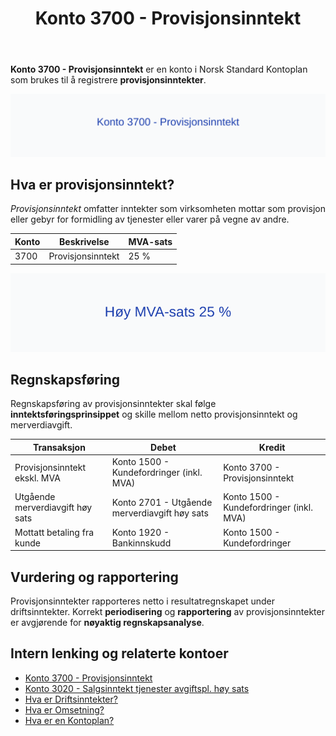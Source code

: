 ﻿---
title: "Konto 3700 - Provisjonsinntekt"
meta_title: "3700-provisjonsinntekt"
meta_description: '**Konto 3700 - Provisjonsinntekt** er en konto i Norsk Standard Kontoplan som brukes til å registrere **provisjonsinntekter**.'
slug: 3700-provisjonsinntekt
type: blog
layout: pages/single
---

**Konto 3700 - Provisjonsinntekt** er en konto i Norsk Standard Kontoplan som brukes til å registrere **provisjonsinntekter**.

![Illustrasjon av konto 3700 Provisjonsinntekt](3700-provisjonsinntekt-image.svg)

## Hva er provisjonsinntekt?

*Provisjonsinntekt* omfatter inntekter som virksomheten mottar som provisjon eller gebyr for formidling av tjenester eller varer på vegne av andre.

| Konto | Beskrivelse       | MVA-sats |
|-------|-------------------|----------|
| 3700  | Provisjonsinntekt | 25 %     |

![Høy MVA-sats 25 %](3700-mva-hoy-sats.svg)

## Regnskapsføring

Regnskapsføring av provisjonsinntekter skal følge **inntektsføringsprinsippet** og skille mellom netto provisjonsinntekt og merverdiavgift.

| Transaksjon                         | Debet                                              | Kredit                                   |
|-------------------------------------|----------------------------------------------------|-------------------------------------------|
| Provisjonsinntekt ekskl. MVA        | Konto 1500 - Kundefordringer (inkl. MVA)           | Konto 3700 - Provisjonsinntekt            |
| Utgående merverdiavgift høy sats    | Konto 2701 - Utgående merverdiavgift høy sats      | Konto 1500 - Kundefordringer (inkl. MVA)  |
| Mottatt betaling fra kunde          | Konto 1920 - Bankinnskudd                          | Konto 1500 - Kundefordringer              |

## Vurdering og rapportering

Provisjonsinntekter rapporteres netto i resultatregnskapet under driftsinntekter. Korrekt **periodisering** og **rapportering** av provisjonsinntekter er avgjørende for **nøyaktig regnskapsanalyse**.

## Intern lenking og relaterte kontoer

* [Konto 3700 - Provisjonsinntekt](/blogs/kontoplan/3700-provisjonsinntekt "Konto 3700 - Provisjonsinntekt")
* [Konto 3020 - Salgsinntekt tjenester avgiftspl. høy sats](/blogs/kontoplan/3020-salgsinntekt-tjenester-avgiftspl-hoy-sats "Konto 3020 - Salgsinntekt tjenester avgiftspl. høy sats")
* [Hva er Driftsinntekter?](/blogs/regnskap/hva-er-driftsinntekter "Hva er Driftsinntekter? Komplett Guide til Driftsinntekter i Regnskap")
* [Hva er Omsetning?](/blogs/regnskap/hva-er-omsetning "Hva er Omsetning? Komplett Guide til Omsetning i Regnskap og Skatt")
* [Hva er en Kontoplan?](/blogs/regnskap/hva-er-kontoplan "Hva er en Kontoplan? Komplett Guide til Kontoplaner i Norsk Regnskap")






